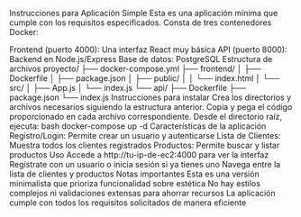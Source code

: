 Instrucciones para Aplicación Simple
Esta es una aplicación mínima que cumple con los requisitos especificados. Consta de tres contenedores Docker:

Frontend (puerto 4000): Una interfaz React muy básica
API (puerto 8000): Backend en Node.js/Express
Base de datos: PostgreSQL
Estructura de archivos
proyecto/
├── docker-compose.yml
├── frontend/
│   ├── Dockerfile
│   ├── package.json
│   ├── public/
│   │   └── index.html
│   └── src/
│       ├── App.js
│       └── index.js
└── api/
    ├── Dockerfile
    ├── package.json
    └── index.js
Instrucciones para instalar
Crea los directorios y archivos necesarios siguiendo la estructura anterior.
Copia y pega el código proporcionado en cada archivo correspondiente.
Desde el directorio raíz, ejecuta:
bash
docker-compose up -d
Características de la aplicación
Registro/Login: Permite crear un usuario y autenticarse
Lista de Clientes: Muestra todos los clientes registrados
Productos: Permite buscar y listar productos
Uso
Accede a http://tu-ip-de-ec2:4000 para ver la interfaz
Regístrate con un usuario o inicia sesión si ya tienes uno
Navega entre la lista de clientes y productos
Notas importantes
Esta es una versión minimalista que prioriza funcionalidad sobre estética
No hay estilos complejos ni validaciones extensas para ahorrar recursos
La aplicación cumple con todos los requisitos solicitados de manera eficiente
